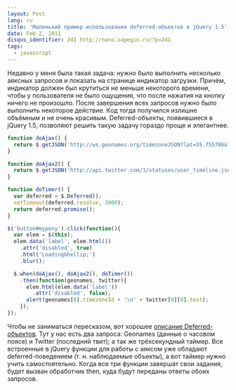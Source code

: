 ```yaml
---
layout: Post
lang: ru
title: 'Маленький пример использования deferred-объектов в jQuery 1.5'
date: Feb 2, 2011
disqus_identifier: 241 http://nano.sapegin.ru/?p=241
tags:
  - javascript
---
```


Недавно у меня была такая задача: нужно было выполнить несколько аяксных запросов и показать на странице индикатор загрузки. Причём, индикатор должен был крутиться не меньше некоторого времени, чтобы у пользователя не было ощущения, что после нажатия на кнопку ничего не произошло. После завершения всех запросов нужно было выполнить некоторое действие. Код тогда получился излишне объёмным и не очень красивым. Deferred-объекты, появившиеся в jQuery 1.5, позволяют решить такую задачу гораздо проще и элегантнее.

```javascript
function doAjax() {
  return $.getJSON('http://ws.geonames.org/timezoneJSON?lat=55.755786&lng=37.617633&callback=?');
}

function doAjax2() {
  return $.getJSON('http://api.twitter.com/1/statuses/user_timeline.json?screen_name=sapegin&count=1&callback=?');
}

function doTimer() {
  var deferred = $.Deferred();
  setTimeout(deferred.resolve, 3000);
  return deferred.promise();
}

$('button#mypony').click(function(){
  var elem = $(this);
  elem.data('label', elem.html())
    .attr('disabled', true)
    .html('Loading&hellip;')
    .blur();

  $.when(doAjax(), doAjax2(), doTimer())
    .then(function(geonames, twitter){
      elem.html(elem.data('label'))
        .attr('disabled', false);
      alert(geonames[0].timezoneId + '\n' + twitter[0][0].text);
    });
});
```

Чтобы не заниматься пересказом, вот хорошее [описание Deferred-объектов](http://habrahabr.ru/blogs/jquery/112960/). Тут у нас есть два запроса: Geonames (данные о часовом поясе) и Twitter (последний твит); а так же трёхсекундный таймер. Все встроенные в jQuery функции для работы с аяксом уже обладают deferred-поведением (т. н. наблюдаемые объекты), а вот таймер нужно учить самостоятельно. Когда все три функции завершат свои задания, будет вызван обработчик then, куда будут переданы ответы обоих запросов.
